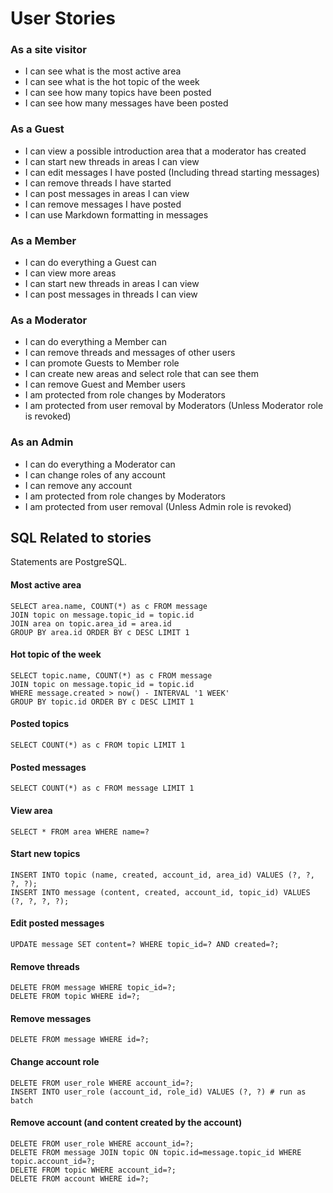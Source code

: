 # User Stories

### As a site visitor

- I can see what is the most active area
- I can see what is the hot topic of the week
- I can see how many topics have been posted
- I can see how many messages have been posted

### As a Guest

- I can view a possible introduction area that a moderator has created
- I can start new threads in areas I can view
- I can edit messages I have posted (Including thread starting messages)
- I can remove threads I have started
- I can post messages in areas I can view
- I can remove messages I have posted
- I can use Markdown formatting in messages

### As a Member

- I can do everything a Guest can
- I can view more areas
- I can start new threads in areas I can view
- I can post messages in threads I can view

### As a Moderator

- I can do everything a Member can
- I can remove threads and messages of other users
- I can promote Guests to Member role
- I can create new areas and select role that can see them
- I can remove Guest and Member users
- I am protected from role changes by Moderators
- I am protected from user removal by Moderators (Unless Moderator role is revoked)

### As an Admin

- I can do everything a Moderator can
- I can change roles of any account
- I can remove any account
- I am protected from role changes by Moderators
- I am protected from user removal (Unless Admin role is revoked)

## SQL Related to stories

Statements are PostgreSQL.

#### Most active area
```
SELECT area.name, COUNT(*) as c FROM message 
JOIN topic on message.topic_id = topic.id 
JOIN area on topic.area_id = area.id 
GROUP BY area.id ORDER BY c DESC LIMIT 1
```
#### Hot topic of the week  
```
SELECT topic.name, COUNT(*) as c FROM message 
JOIN topic on message.topic_id = topic.id 
WHERE message.created > now() - INTERVAL '1 WEEK' 
GROUP BY topic.id ORDER BY c DESC LIMIT 1
```
#### Posted topics
```
SELECT COUNT(*) as c FROM topic LIMIT 1
```
#### Posted messages
```
SELECT COUNT(*) as c FROM message LIMIT 1
```

#### View area
```
SELECT * FROM area WHERE name=?
```

#### Start new topics
```
INSERT INTO topic (name, created, account_id, area_id) VALUES (?, ?, ?, ?);
INSERT INTO message (content, created, account_id, topic_id) VALUES (?, ?, ?, ?);
```

#### Edit posted messages
```
UPDATE message SET content=? WHERE topic_id=? AND created=?;
```

#### Remove threads
```
DELETE FROM message WHERE topic_id=?;
DELETE FROM topic WHERE id=?;
```

#### Remove messages
```
DELETE FROM message WHERE id=?;
```

#### Change account role
```
DELETE FROM user_role WHERE account_id=?;
INSERT INTO user_role (account_id, role_id) VALUES (?, ?) # run as batch
```

#### Remove account (and content created by the account)
```
DELETE FROM user_role WHERE account_id=?;
DELETE FROM message JOIN topic ON topic.id=message.topic_id WHERE topic.account_id=?;
DELETE FROM topic WHERE account_id=?;
DELETE FROM account WHERE id=?;
```
